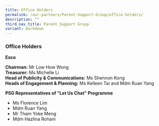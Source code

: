 ```yaml
---
title: Office Holders
permalink: /our-partners/Parent-Support-Group/office-holders/
description: ""
third_nav_title: Parent Support Group
variant: markdown
---
```

### Office Holders

**Exco**

**Chairman:** Mr Low How Wong<br>
**Treasurer:** Ms Michelle Li<br>
**Head of Publicity &amp; Communications:** Ms Shennon Kong<br>
**Heads of Engagement &amp; Planning:** Ms Kelleen Tai and Mdm Ruan Yang<br>

**PSG Representatives of "Let Us Chat" Programme**

*   Ms Florence Lim
*   Mdm Ruan Yang
*   Mr Tham Yoke Meng
*   Mdm Hazlina Rohani